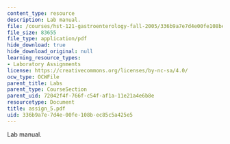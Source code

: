 ```yaml
---
content_type: resource
description: Lab manual.
file: /courses/hst-121-gastroenterology-fall-2005/336b9a7e7d4e00fe108bec85c5a425e5_assign_5.pdf
file_size: 83655
file_type: application/pdf
hide_download: true
hide_download_original: null
learning_resource_types:
- Laboratory Assignments
license: https://creativecommons.org/licenses/by-nc-sa/4.0/
ocw_type: OCWFile
parent_title: Labs
parent_type: CourseSection
parent_uid: 72042f4f-766f-c54f-af1a-11e21a4e6b8e
resourcetype: Document
title: assign_5.pdf
uid: 336b9a7e-7d4e-00fe-108b-ec85c5a425e5
---
```

Lab manual.